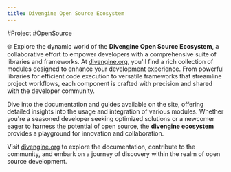 ```yaml
---
title: Divengine Open Source Ecosystem
---
```


#Project #OpenSource

🌐 Explore the dynamic world of the **Divengine Open Source Ecosystem**, a collaborative effort to empower developers with a comprehensive suite of libraries and frameworks. At [divengine.org](https://divengine.org), you'll find a rich collection of modules designed to enhance your development experience. From powerful libraries for efficient code execution to versatile frameworks that streamline project workflows, each component is crafted with precision and shared with the developer community.

Dive into the documentation and guides available on the site, offering detailed insights into the usage and integration of various modules. Whether you're a seasoned developer seeking optimized solutions or a newcomer eager to harness the potential of open source, the **divengine ecosystem** provides a playground for innovation and collaboration.

Visit [divengine.org](https://divengine.org) to explore the documentation, contribute to the community, and embark on a journey of discovery within the realm of open source development.
